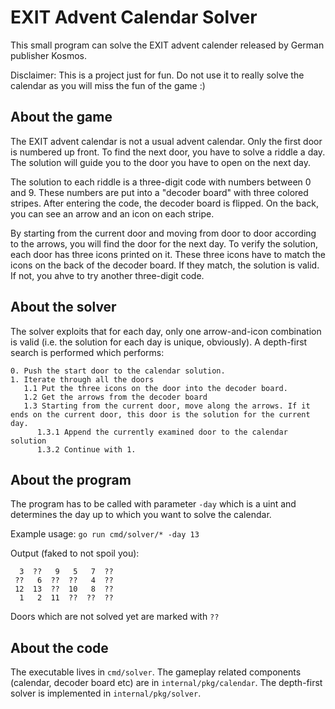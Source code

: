 # EXIT Advent Calendar Solver

This small program can solve the EXIT advent calender released by German publisher Kosmos.

Disclaimer: This is a project just for fun. Do not use it to really solve the calendar as you will miss the fun of the game :)

## About the game

The EXIT advent calendar is not a usual advent calendar. Only the first door is numbered up front. To find the next door, you have to solve a riddle a day. The solution will guide you to the door you have to open on the next day.

The solution to each riddle is a three-digit code with numbers between 0 and 9. These numbers are put into a "decoder board" with three colored stripes. After entering the code, the decoder board is flipped. On the back, you can see an arrow and an icon on each stripe.

By starting from the current door and moving from door to door according to the arrows, you will find the door for the next day. To verify the solution, each door has three icons printed on it. These three icons have to match the icons on the back of the decoder board. If they match, the solution is valid. If not, you ahve to try another three-digit code.

## About the solver

The solver exploits that for each day, only one arrow-and-icon combination is valid (i.e. the solution for each day is unique, obviously). A depth-first search is performed which performs:

```
0. Push the start door to the calendar solution.
1. Iterate through all the doors
   1.1 Put the three icons on the door into the decoder board.
   1.2 Get the arrows from the decoder board
   1.3 Starting from the current door, move along the arrows. If it ends on the current door, this door is the solution for the current day.
      1.3.1 Append the currently examined door to the calendar solution
      1.3.2 Continue with 1.
```

## About the program

The program has to be called with parameter `-day` which is a uint and determines the day up to which you want to solve the calendar. 

Example usage: `go run cmd/solver/* -day 13`

Output (faked to not spoil you):

```
  3  ??   9   5   7  ?? 
 ??   6  ??  ??   4  ?? 
 12  13  ??  10   8  ?? 
  1   2  11  ??  ??  ?? 
```

Doors which are not solved yet are marked with `??`

## About the code

The executable lives in `cmd/solver`. The gameplay related components (calendar, decoder board etc) are in `internal/pkg/calendar`. The depth-first solver is implemented in `internal/pkg/solver`.
